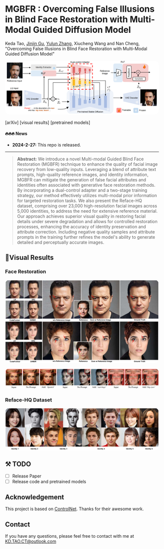 
# MGBFR : **Overcoming False Illusions in Blind Face Restoration with Multi-Modal Guided Diffusion Model**

Keda Tao, [Jinjin Gu](https://www.jasongt.com/), [Yulun Zhang](http://yulunzhang.com/),  Xiucheng Wang and Nan Cheng, "Overcoming False Illusions in Blind Face Restoration with Multi-Modal Guided Diffusion Model"

<p align="center">    <img src="fig/M.png" style="border-radius: 15px"></p>

[arXiv] [visual results] [pretrained models]

#### 🔥🔥🔥 News

- **2024-2-27:** This repo is released.

---

> **Abstract:** We introduce a novel Multi-modal Guided Blind Face Restoration (MGBFR) technique to enhance the quality of facial image recovery from low-quality inputs. Leveraging a blend of attribute text prompts, high-quality reference images, and identity information, MGBFR can mitigate the generation of false facial attributes and identities often associated with generative face restoration methods. By incorporating a dual-control adapter and a two-stage training strategy, our method effectively utilizes multi-modal prior information for targeted restoration tasks. We also present the Reface-HQ dataset, comprising over 23,000 high-resolution facial images across 5,000 identities, to address the need for extensive reference material. Our approach achieves superior visual quality in restoring facial details under severe degradation and allows for controlled restoration processes, enhancing the accuracy of identity preservation and attribute correction. Including negative quality samples and attribute prompts in the training further refines the model's ability to generate detailed and perceptually accurate images. 

## :eyes:Visual Results
### Face Restoration

<p align="center">    <img src="fig/R1.png" style="border-radius: 15px"></p>

<p align="center">    <img src="fig/R2.png" style="border-radius: 15px"></p>

### Reface-HQ Dataset

<p align="center">    <img src="fig/D.png" style="border-radius: 15px"></p>

## ⚒️ TODO

* [ ] Release Paper
* [ ] Release code and pretrained models

## Acknowledgement

This project is based on [ControlNet](https://github.com/lllyasviel/ControlNet). Thanks for their awesome work.

## Contact

If you have any questions, please feel free to contact with me at KD.TAO.CT@outlook.com
